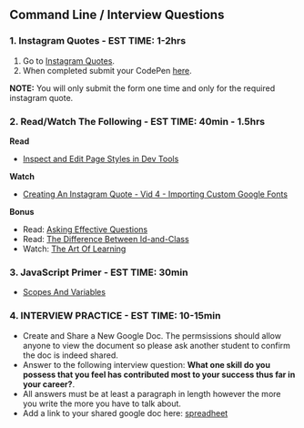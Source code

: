 ## Command Line / Interview Questions

### 1. Instagram Quotes - EST TIME: 1-2hrs

1. Go to [Instagram Quotes](./instagram-quotes.md).
2. When completed submit your CodePen [here](https://forms.gle/WUmrckYALGGUZjA27).  

**NOTE:** You will only submit the form one time and only for the required instagram quote.


### 2. Read/Watch The Following - EST TIME: 40min - 1.5hrs

**Read**

- [Inspect and Edit Page Styles in Dev Tools](https://developers.google.com/web/tools/chrome-devtools/inspect-styles/)

**Watch**

- [Creating An Instagram Quote - Vid 4 - Importing Custom Google Fonts](https://www.youtube.com/playlist?list=PL_vCSejjQiPyr7dbj-oJ8vjttYid9VWsb)

**Bonus**
- Read: [Asking Effective Questions](https://git.generalassemb.ly/ga-wdi-lessons/effective_questions)
- Read: [The Difference Between Id-and-Class](https://css-tricks.com/the-difference-between-id-and-class/)
- Watch: [The Art Of Learning](https://www.youtube.com/watch?v=qS5Q5KPU_No)


### 3. JavaScript Primer - EST TIME: 30min

- [Scopes And Variables](https://git.generalassemb.ly/SEIR-1207/JS_Primer_Homework/tree/master/night_one)


### 4. INTERVIEW PRACTICE - EST TIME: 10-15min

- Create and Share a New Google Doc. The permsissions should allow anyone to view the document so please ask another student to confirm the doc is indeed shared. 
- Answer to the following interview question:
  **What one skill do you possess that you feel has contributed most to your success thus far in your career?**.
- All answers must be at least a paragraph in length however the more you write the more you have to talk about.
- Add a link to your shared google doc here: [spreadheet](https://docs.google.com/spreadsheets/d/1OXgRGHbumLaDg7Jukanh2SN-ejGRICdVw5WaBIsMWf8/edit?usp=sharing) 
